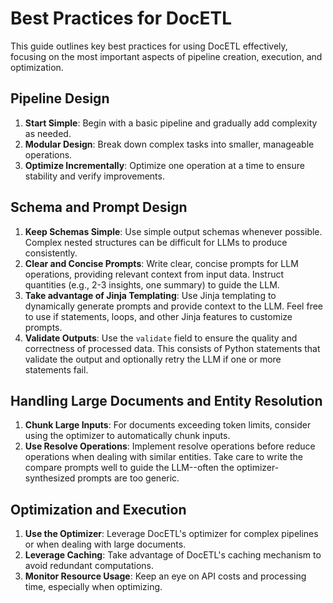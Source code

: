 # Best Practices for DocETL

This guide outlines key best practices for using DocETL effectively, focusing on the most important aspects of pipeline creation, execution, and optimization.

## Pipeline Design

1. **Start Simple**: Begin with a basic pipeline and gradually add complexity as needed.
2. **Modular Design**: Break down complex tasks into smaller, manageable operations.
3. **Optimize Incrementally**: Optimize one operation at a time to ensure stability and verify improvements.

## Schema and Prompt Design

1. **Keep Schemas Simple**: Use simple output schemas whenever possible. Complex nested structures can be difficult for LLMs to produce consistently.
2. **Clear and Concise Prompts**: Write clear, concise prompts for LLM operations, providing relevant context from input data. Instruct quantities (e.g., 2-3 insights, one summary) to guide the LLM.
3. **Take advantage of Jinja Templating**: Use Jinja templating to dynamically generate prompts and provide context to the LLM. Feel free to use if statements, loops, and other Jinja features to customize prompts.
4. **Validate Outputs**: Use the `validate` field to ensure the quality and correctness of processed data. This consists of Python statements that validate the output and optionally retry the LLM if one or more statements fail.

## Handling Large Documents and Entity Resolution

1. **Chunk Large Inputs**: For documents exceeding token limits, consider using the optimizer to automatically chunk inputs.
2. **Use Resolve Operations**: Implement resolve operations before reduce operations when dealing with similar entities. Take care to write the compare prompts well to guide the LLM--often the optimizer-synthesized prompts are too generic.

## Optimization and Execution

1. **Use the Optimizer**: Leverage DocETL's optimizer for complex pipelines or when dealing with large documents.
2. **Leverage Caching**: Take advantage of DocETL's caching mechanism to avoid redundant computations.
3. **Monitor Resource Usage**: Keep an eye on API costs and processing time, especially when optimizing.
